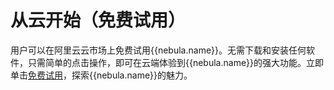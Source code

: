 # 从云开始（免费试用）

用户可以在阿里云云市场上免费试用{{nebula.name}}。无需下载和安装任何软件，只需简单的点击操作，即可在云端体验到{{nebula.name}}的强大功能。立即单击[免费试用](https://computenest.console.aliyun.com/user/cn-hangzhou/serviceInstanceCreate?ServiceId=service-39f4f251e9484369a778&ServiceVersion=20&isTrial=true)，探索{{nebula.name}}的魅力。